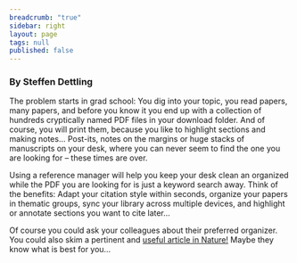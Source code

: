 ```yaml
---
breadcrumb: "true"
sidebar: right
layout: page
tags: null
published: false
---
```




### By Steffen Dettling

The problem starts in grad school: You dig into your topic, you read papers, many papers, and before you know it you end up with a collection of hundreds cryptically named PDF files in your download folder. And of course, you will print them, because you like to highlight sections and making notes...
Post-its, notes on the margins or huge stacks of manuscripts on your desk, where you can never seem to find the one you are looking for – these times are over.    

Using a reference manager will help you keep your desk clean an organized while the PDF you are looking for is just a keyword search away. Think of the benefits: Adapt your citation style within seconds, organize your papers in thematic groups, sync your library across multiple devices, and highlight or annotate sections you want to cite later...   

Of course you could ask your colleagues about their preferred organizer. You could also skim a pertinent and <a href="http://www.nature.com/news/eight-ways-to-clean-a-digital-library-1.18695" target="_blank">useful article in Nature!</a> Maybe they know what is best for you…

